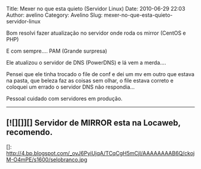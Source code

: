 Title: Mexer no que esta quieto (Servidor Linux)
Date: 2010-06-29 22:03
Author: avelino
Category: Avelino
Slug: mexer-no-que-esta-quieto-servidor-linux

Bom resolvi fazer atualização no servidor onde roda os mirror (CentOS e
PHP)  
  
  
E com sempre.... PAM (Grande surpresa)

Ele atualizou o servidor de DNS (PowerDNS) e lá vem a merda....  
  
  
Pensei que ele tinha trocado o file de conf e dei um mv em outro que
estava na pasta, que beleza faz as coisas sem olhar, o file
estava correto e coloquei um errado o servidor DNS não respondia...

Pessoal cuidado com servidores em produção.  

  ------------------------------------------------
  [![][]][]
  Servidor de MIRROR esta na Locaweb, recomendo.
  ------------------------------------------------

  []: http://4.bp.blogspot.com/_ovJ6PyiUjqA/TCqCgH5mCjI/AAAAAAAAB6Q/ckojM-O4mPE/s1600/selobranco.jpg
